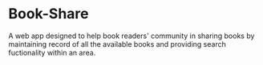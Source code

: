 # Book-Share
A web app designed to help book readers' community in sharing books by maintaining record of all the available books and providing search fuctionality within an area.
